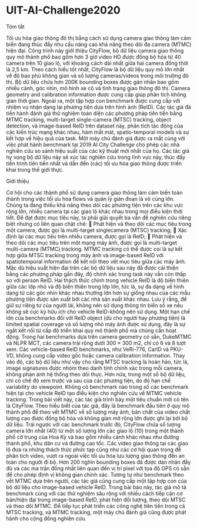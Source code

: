 # UIT-AI-Challenge2020

Tóm tắt

Tối ưu hóa giao thông đô thị bằng cách sử dụng camera giao thông làm cảm biến đang thúc đẩy nhu cầu nâng cao khả năng theo dõi đa camera (MTMC) hiện đại. Công trình này giới thiệu CityFlow, bộ dữ liệu camera giao thông quy mô thành phố bao gồm hơn 3 giờ video HD được đồng bộ hóa từ 40 camera trên 10 giao lộ, với khoảng cách dài nhất giữa hai camera đồng thời là 2,5 km. Theo cách hiểu tốt nhất, CityFlow là bộ dữ liệu quy mô lớn nhất về độ bao phủ không gian và số lượng cameras/videos trong môi trường đô thị. Bộ dữ liệu chứa hơn 200K bounding boxes được gán nhãn bao gồm nhiều cảnh, góc nhìn, mô hình xe cộ và tình trạng giao thông đô thị. Camera geometry and calibration information được cung cấp giúp phân tích không gian thời gian. Ngoài ra, một tập hợp con benchmark được cung cấp với nhiệm vụ nhận dạng lại phương tiện dựa trên hình ảnh (ReID). Các tác giả đã tiến hành đánh giá thử nghiệm toàn diện các phương pháp tiên tiến bằng MTMC tracking, multi-target single-camera (MTSC) tracking, object detection, và image-based ReID trên dataset này, phân tích tác động của các kiến trúc mạng khác nhau, hàm mất mát, spatio-temporal models và sự kết hợp về hiệu quả của task. Một máy chủ đánh giá được ra mắt cùng với việc phát hành benchmark tại 2019 AI City Challenge cho phép các nhà nghiên cứu so sánh hiệu suất của các kỹ thuật mới nhất của họ. Các tác giả hy vọng bộ dữ liệu này sẽ xúc tác nghiên cứu trong lĩnh vực này, thúc đẩy tiến trình tiên tiến nhất và dẫn đến (các) tối ưu hóa giao thông được triển khai trong thế giới thực.

Giới thiệu

Cơ hội cho các thành phố sử dụng camera giao thông làm cảm biến toàn thành trong việc tối ưu hóa flows và quản lý gián đoạn là vô cùng lớn. Chúng ta đang thiếu khả năng theo dõi các phương tiện trên các khu vực rộng lớn, nhiều camera tại các giao lộ khác nhau trong mọi điều kiện thời tiết. Để đạt được mục tiêu này, ta phải giải quyết ba vấn đề nghiên cứu riêng biệt nhưng có liên quan chặt chẽ:  Phát hiện và theo dõi các mục tiêu trong một camera, được gọi là multi-target singlecamera (MTSC) tracking;  Xác định lại các mục tiêu trên nhiều camera, được gọi là ReID;  Phát hiện và theo dõi các mục tiêu trên một mạng máy ảnh, được gọi là multi-target multi-camera (MTMC) tracking. MTMC tracking có thể được coi là sự kết hợp giữa MTSC tracking trong máy ảnh và image-based ReID với spatiotemporal information để kết nối theo vết mục tiêu giữa các máy ảnh. Mặc dù hiệu suất hiện đại trên các bộ dữ liệu sau này đã được cải thiện bằng các phương pháp gần đây, độ chính xác trong task này vẫn còn thấp so với person ReID. Hai thách thức chính trong vehicle ReID là độ biến thiên giữa các lớp nhỏ và độ biến thiên trong lớp lớn, tức là, sự đa dạng về hình dạng từ các góc nhìn khác nhau thường lớn hơn sự giống nhau của các mẫu phương tiện được sản xuất bởi các nhà sản xuất khác nhau. Lưu ý rằng, để giữ sự riêng tư của người lái, không nên sử dụng thông tin biển số xe nếu không sẽ cực kỳ hữu ích cho vehicle ReID-không nên sử dụng. Một hạn chế lớn của benchmarks đối với ReID object (dù cho người hay phương tiện) là limited spatial coverage và số lượng nhỏ máy ảnh được sử dụng, đây là sự ngắt kết nối từ cấp độ triển khai quy mô thành phố mà chúng cần hoạt động. Trong hai benchmarks dựa trên camera geometry có sẵn, DukeMTMC và NLPR MCT, các camera trải rộng dưới 300 × 300 m2, chỉ có 6 và 8 lượt xem. Các vehicle-based ReID benchmarks, như VeRi-776, CarID và PKU-VD, không cung cấp video gốc hoặc camera calibration information. Thay vào đó, các bộ dữ liệu như vậy cho rằng MTSC tracking là hoàn hảo, tức là, image signatures được nhóm theo danh tính chính xác trong mỗi camera, không phản ánh hệ thống theo dõi thực. Hơn nữa, trong một số bộ dữ liệu, chỉ có chế độ xem trước và sau của các phương tiện, do đó hạn chế variability do viewpoint. Không có benchmark nào trong số các benchmark hiện tại cho vehicle ReID tạo điều kiện cho nghiên cứu về MTMC vehicle tracking. Trong bài viết này, các tác giả trình bày một tiêu chuẩn mới có tên là CityFlow. Theo hiểu biết của tác giả, đây là benchmark đầu tiên ở quy mô thành phố để theo vết MTMC về số lượng máy ảnh, bản chất của video chất lượng cao được đồng bộ hóa và không gian mở rộng lớn được ghi lại bởi bộ dữ liệu. Trái ngược với các benchmark trước đó, CityFlow chứa số lượng camera lớn nhất (40) từ một số lượng lớn các giao lộ (10) trong một thành phố cỡ trung của Hoa Kỳ và bao gồm nhiều cảnh khác nhau như đường thành phố, khu dân cư và đường cao tốc. Các video giao thông tại các giao lộ đưa ra những thách thức phức tạp cũng như các cơ hội quan trọng để phân tích video, vượt ra ngoài việc tối ưu hóa lưu lượng giao thông đến an toàn cho người đi bộ. Hơn 200 nghìn bounding boxes đã được dán nhãn đầy đủ và các ma trận đồng nhất liên quan đến vị trí pixel với tọa độ GPS có sẵn để cho phép định vị không gian chính xác. Tương tự như benchmark theo vết MTMC dựa trên người, các tác giả cũng cung cấp một tập hợp con của bộ dữ liệu cho image-based vehicle ReID. Trong bài báo này, tác giả mô tả benchmark cùng với các thử nghiệm sâu rộng với nhiều cách tiếp cận cơ bản/hiện đại trong image-based ReID, phát hiện đối tượng, theo dõi MTSC và theo dõi MTMC. Để tiếp tục phát triển các công nghệ tiên tiến trong cả MTSC tracking, và MTMC tracking, một máy chủ đánh giá cũng được phát hành cho cộng đồng nghiên cứu.
